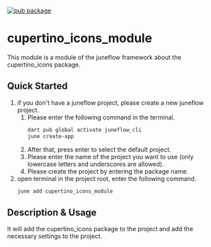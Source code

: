 [![pub package](https://img.shields.io/pub/v/cupertino_icons_module.svg)](https://pub.dartlang.org/packages/cupertino_icons_module)

# cupertino_icons_module
This module is a module of the juneflow framework about the cupertino_icons package.

## Quick Started
1. if you don't have a juneflow project, please create a new juneflow project.
   1. Please enter the following command in the terminal.
       ```bash
       dart pub global activate juneflow_cli
       june create-app
       ```
   2. After that, press enter to select the default project.
   3. Please enter the name of the project you want to use (only lowercase letters and underscores are allowed).
   4. Please create the project by entering the package name.
2. open terminal in the project root, enter the following command.
    ```bash
    june add cupertino_icons_module
    ```

## Description & Usage
It will add the cupertino_icons package to the project and add the necessary settings to the project.